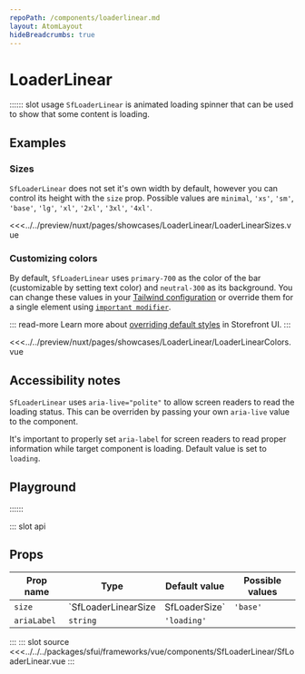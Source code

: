 ```yaml
---
repoPath: /components/loaderlinear.md
layout: AtomLayout
hideBreadcrumbs: true
---
```

# LoaderLinear

:::::: slot usage
`SfLoaderLinear` is animated loading spinner that can be used to show that some content is loading.

## Examples

### Sizes

`SfLoaderLinear` does not set it's own width by default, however you can control its height with the `size` prop. Possible values are `minimal`, `'xs'`, `'sm'`, `'base'`, `'lg'`, `'xl'`, `'2xl'`, `'3xl'`, `'4xl'`.

<Showcase showcase-name="LoaderLinear/LoaderLinearSizes" style="min-height:300px">

<<<../../preview/nuxt/pages/showcases/LoaderLinear/LoaderLinearSizes.vue

</Showcase>

### Customizing colors

By default, `SfLoaderLinear` uses `primary-700` as the color of the bar (customizable by setting text color) and `neutral-300` as its background. You can change these values in your [Tailwind configuration](https://tailwindcss.com/docs/configuration#theme) or override them for a single element using [`important modifier`](https://tailwindcss.com/docs/configuration#important-modifier).

::: read-more
Learn more about [overriding default styles](/vue/customization/overriding-default-styles) in Storefront UI.
:::


<Showcase showcase-name="LoaderLinear/LoaderLinearColors">

<<<../../preview/nuxt/pages/showcases/LoaderLinear/LoaderLinearColors.vue

</Showcase>

## Accessibility notes

`SfLoaderLinear` uses `aria-live="polite"` to allow screen readers to read the loading status. This can be overriden by passing your own `aria-live` value to the component.

It's important to properly set `aria-label` for screen readers to read proper information while target component is loading. Default value is set to `loading`.

## Playground

<Generate />
::::::

::: slot api

## Props

| Prop name             | Type                       | Default value                 | Possible values                      |
|-----------------------|----------------------------|-------------------------------|--------------------------------------|
| `size`                |      `SfLoaderLinearSize | SfLoaderSize`        | `'base'`           |  `'minimal'`,`'xs'`,`'sm'`,`'base'`,`'lg'`,`'xl'`,`'2xl'`,`'3xl'`,`'4xl'` |
| `ariaLabel`    |      `string`                | `'loading'`                     |                                      |
:::
::: slot source
<<<../../../packages/sfui/frameworks/vue/components/SfLoaderLinear/SfLoaderLinear.vue
:::

